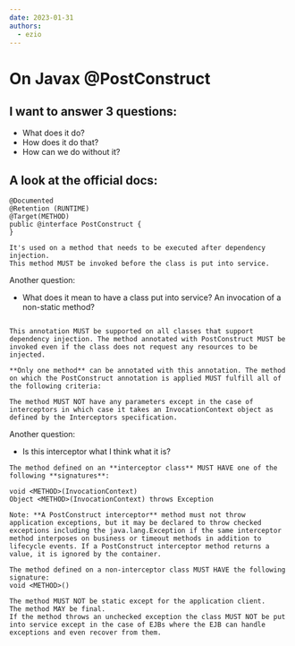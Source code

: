 ```yaml
---
date: 2023-01-31
authors:
  - ezio
---
```

# On Javax @PostConstruct

## I want to answer 3 questions:
- What does it do?
- How does it do that?
- How can we do without it?

## A look at the official docs:

```
@Documented
@Retention (RUNTIME)
@Target(METHOD)
public @interface PostConstruct {
}

It's used on a method that needs to be executed after dependency injection. 
This method MUST be invoked before the class is put into service. 
```

Another question:
- What does it mean to have a class put into service? An invocation of a non-static method?

```

This annotation MUST be supported on all classes that support dependency injection. The method annotated with PostConstruct MUST be invoked even if the class does not request any resources to be injected. 

**Only one method** can be annotated with this annotation. The method on which the PostConstruct annotation is applied MUST fulfill all of the following criteria:

The method MUST NOT have any parameters except in the case of interceptors in which case it takes an InvocationContext object as defined by the Interceptors specification.

```
Another question:
- Is this interceptor what I think what it is?
 
```
The method defined on an **interceptor class** MUST HAVE one of the following **signatures**:

void <METHOD>(InvocationContext)
Object <METHOD>(InvocationContext) throws Exception

Note: **A PostConstruct interceptor** method must not throw application exceptions, but it may be declared to throw checked exceptions including the java.lang.Exception if the same interceptor method interposes on business or timeout methods in addition to lifecycle events. If a PostConstruct interceptor method returns a value, it is ignored by the container.

The method defined on a non-interceptor class MUST HAVE the following signature:
void <METHOD>()

The method MUST NOT be static except for the application client.
The method MAY be final.
If the method throws an unchecked exception the class MUST NOT be put into service except in the case of EJBs where the EJB can handle exceptions and even recover from them.
```


